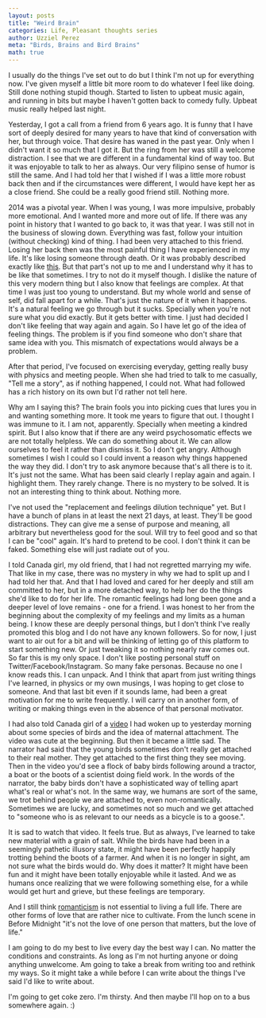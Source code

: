 ```yaml
---
layout: posts
title: "Weird Brain"
categories: Life, Pleasant thoughts series
author: Uzziel Perez
meta: "Birds, Brains and Bird Brains"
math: true
---
```


I usually do the things I've set out to do but I think I'm not up for everything now. I've given myself a little bit more room to do whatever I feel like doing. Still done nothing stupid though. Started to listen to upbeat music again, and running in bits but maybe I haven't gotten back to comedy fully. Upbeat music really helped last night.

Yesterday, I got a call from a friend from 6 years ago. It is funny that I have sort of deeply desired for many years to have that kind of conversation with her, but through voice. That desire has waned in the past year. Only when I didn't want it so much that I got it. But the ring from her was still a welcome distraction. I see that we are different in a fundamental kind of way too. But it was enjoyable to talk to her as always. Our very filipino sense of humor is still the same. And I had told her that I wished if I was a little more robust back then and if the circumstances were different, I would have kept her as a close friend. She could be a really good friend still. Nothing more.

2014 was a pivotal year. When I was young, I was more impulsive, probably more emotional. And I wanted more and more out of life. If there was any point in history that I wanted to go back to, it was that year. I was still not in the business of slowing down. Everything was fast, follow your intuition (without checking) kind of thing. I had been very attached to this friend. Losing her back then was the most painful thing I have experienced in my life. It's like losing someone through death. Or it was probably described exactly like [this](https://www.youtube.com/watch?v=VDF75MM9Y1M). But that part's not up to me and I understand why it has to be like that sometimes. I try to not do it myself though. I dislike the nature of this very modern thing but I also know that feelings are complex. At that time I was just too young to understand. But my whole world and sense of self, did fall apart for a while. That's just the nature of it when it happens. It's a natural feeling we go through but it sucks. Specially when you're not sure what you did exactly. But it gets better with time. I just had decided I don't like feeling that way again and again. So I have let go of the idea of feeling things. The problem is if you find someone who don't share that same idea with you. This mismatch of expectations would always be a problem.

After that period, I've focused on exercising everyday, getting really busy with physics and meeting people. When she had tried to talk to me casually, "Tell me a story", as if nothing happened, I could not. What had followed has a rich history on its own but I'd rather not tell here.

Why am I saying this? The brain fools you into picking cues that lures you in and wanting something more. It took me years to figure that out. I thought I was immune to it. I am not, apparently. Specially when meeting a kindred spirit. But I also know that if there are any weird psychosomatic effects we are not totally helpless. We can do something about it. We can allow ourselves to feel it rather than dismiss it. So I don't get angry. Although sometimes I wish I could so I could invent a reason why things happened the way they did. I don't try to ask anymore because that's all there is to it. It's just not the same. What has been said clearly I replay again and again. I highlight them. They rarely change. There is no mystery to be solved. It is not an interesting thing to think about. Nothing more.

I've not used the "replacement and feelings dilution technique" yet. But I have a bunch of plans in at least the next 21 days, at least. They'll be good distractions. They can give me a sense of purpose and meaning, all arbitrary but nevertheless good for the soul. Will try to feel good and so that I can be "cool" again. It's hard to pretend to be cool. I don't think it can be faked. Something else will just radiate out of you.

I told Canada girl, my old friend, that I had not regretted marrying my wife. That like in my case, there was no mystery in why we had to split up and I had told her that. And that I had loved and cared for her deeply and still am committed to her, but in a more detached way, to help her do the things she'd like to do for her life. The romantic feelings had long been gone and a deeper level of love remains -  one for a friend. I was honest to her from the beginning about the complexity of my feelings and my limits as a human being. I know these are deeply personal things, but I don't think I've really promoted this blog and I do not have any known followers. So for now, I just want to air out for a bit and will be thinking of letting go of this platform to start something new. Or just tweaking it so nothing nearly raw comes out. So far this is my only space. I don't like posting personal stuff on Twitter/Facebook/Instagram. So many fake personas. Because no one I know reads this. I can unpack. And I think that apart from just writing things I've learned, in physics or my own musings, I was hoping to get close to someone. And that last bit even if it sounds lame, had been a great motivation for me to write frequently. I will carry on in another form, of writing or making things even in the absence of that personal motivator.

I had also told Canada girl of a [video](https://www.youtube.com/watch?v=b9UUnorP-8U) I had woken up to yesterday morning about some species of birds and the idea of maternal attachment. The video was cute at the beginning. But then it became a little sad. The narrator had said that the young birds sometimes don't really get attached to their real mother. They get attached to the first thing they see moving. Then in the video you'd see a flock of baby birds following around a tractor, a boat or the boots of a scientist doing field work. In the words of the narrator, the baby birds don't have a sophisticated way of telling apart what's real or what's not. In the same way, we humans are sort of the same, we trot behind people we are attached to, even non-romantically. Sometimes we are lucky, and sometimes not so much and we get attached to "someone who is as relevant to our needs as a bicycle is to a goose.".

It is sad to watch that video. It feels true. But as always, I've learned to take new material with a grain of salt. While the birds have had been in a seemingly pathetic illusory state, it might have been perfectly happily trotting behind the boots of a farmer. And when it is no longer in sight, am not sure what the birds would do. Why does it matter? It might have been fun and it might have been totally enjoyable while it lasted. And we as humans once realizing that we were following something else, for a while would get hurt and grieve, but these feelings are temporary.

 And I still think [romanticism](https://www.youtube.com/watch?v=gjxs46mzcB8) is not essential to living a full life. There are other forms of love that are rather nice to cultivate. From the lunch scene in Before Midnight "it's not the love of one person that matters, but the love of life."

I am going to do my best to live every day the best way I can. No matter the conditions and constraints. As long as I'm not hurting anyone or doing anything unwelcome. Am going to take a break from writing too and rethink my ways. So it might take a while before I can write about the things I've said I'd like to write about. 

I'm going to get coke zero. I'm thirsty. And then maybe I'll hop on to a bus somewhere again. :)
